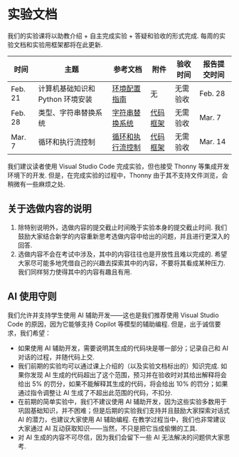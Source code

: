 # 实验文档

我们的实验课将以助教介绍 + 自主完成实验 + 答疑和验收的形式完成. 每周的实验文档和实验用框架都将在此更新.

| 时间 | 主题 | 参考文档 | 附件 | 验收时间 | 报告提交时间 |
| --- | --- | --- | --- | --- | --- |
| Feb. 21 | 计算机基础知识和 Python 环境安装 | [环境配置指南](00env.md) | 无 | 无需验收 | Feb. 28 |
| Feb. 28 | 类型、字符串替换系统 | [字符串替换系统](01string.md) | [代码框架](appendum/lab1.zip) | 无需验收 | Mar. 7 |
| Mar. 7 | 循环和执行流控制 | [循环和执行流控制](02loop.md) | [代码框架](appendum/lab2.zip) | 无需验收 | Mar. 14 |

我们建议读者使用 Visual Studio Code 完成实验，但也接受 Thonny 等集成开发环境下的开发. 但是，在完成实验的过程中，Thonny 由于其不支持文件浏览，会稍微有一些麻烦之处.

## 关于选做内容的说明

1. 除特别说明外，选做内容的提交截止时间晚于实验本身的提交截止时间. 我们鼓励大家结合新学的内容重新思考选做内容中给出的问题，并且进行更深入的回答.
2. 选做内容不会在考试中涉及，其中的内容往往也是开放性且难以完成的. 希望大家尽可能多地凭借自己的兴趣去探索其中的内容，不要将其看成某种压力. 我们同样努力使得其中的内容有趣且有用.

## AI 使用守则

我们允许并支持学生使用 AI 辅助开发——这也是我们推荐使用 Visual Studio Code 的原因，因为它能够支持 Copilot 等模型的辅助编程. 但是，出于诚信要求，我们希望：

- 如果使用 AI 辅助开发，需要说明其生成的代码块是哪一部分；记录自己和 AI 对话的过程，并随代码上交.
- 我们前期的实验均可以通过课上介绍的（以及实验文档标出的）知识完成. 如果你发现 AI 生成的代码超出了这个范围，预习并在验收时对其给出解释将会给出 5% 的罚分，如果不能解释其生成的代码，将会给出 10% 的罚分；如果通过指令调整让 AI 生成了不超出此范围的代码，不扣分.
- 在前期的简单实验中，我们不建议使用 AI 辅助开发，因为这些实验多数用于巩固基础知识，并不困难；但是后期的实验我们支持并且鼓励大家探索对话式 AI 的潜力，也建议大家使用 AI 辅助编程. 在教学过程当中，我们也非常建议大家通过 AI 互动获取知识——当然，不只是把它当成偷懒的工具.
- 对 AI 生成的内容不可尽信，因为我们会留下一些 AI 无法解决的问题供大家思考.